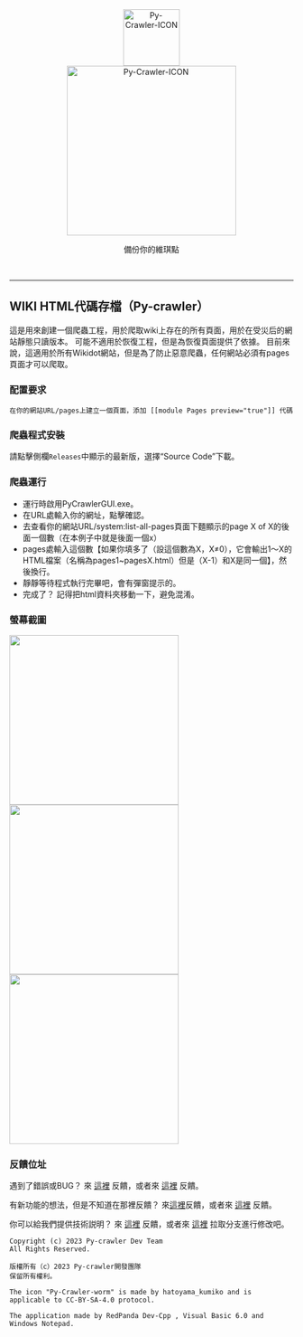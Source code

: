 <div class="center" align="center">
  <a href="#">
    <img alt="Py-Crawler-ICON" src="https://helloosdisk.wikidot.com/local--files/file:github/Pyc" width="100px">
  </a><br/>
  <img alt="Py-Crawler-ICON" src="https://helloosdisk.wikidot.com/local--files/file:github/pyctext.png" width="300px">
  <p>備份你的維琪點</p>
  <img alt="" src="https://img.shields.io/github/license/HelloOSMe/Py-crawler">&nbsp;&nbsp;<img alt="" src="https://img.shields.io/github/v/release/HelloOSMe/Py-Crawler?include_prereleases">&nbsp;&nbsp;<img alt="" src="https://img.shields.io/github/stars/HelloOSMe/Py-crawler">
</div>

---------
## WIKI HTML代碼存檔（Py-crawler）

這是用來創建一個爬蟲工程，用於爬取wiki上存在的所有頁面，用於在受災后的網站靜態只讀版本。 可能不適用於恢復工程，但是為恢復頁面提供了依據。
目前來說，這適用於所有Wikidot網站，但是為了防止惡意爬蟲，任何網站必須有pages頁面才可以爬取。

### **配置要求**
```
在你的網站URL/pages上建立一個頁面，添加 [[module Pages preview="true"]] 代碼
```

### **爬蟲程式安裝**
請點擊側欄`Releases`中顯示的最新版，選擇“Source Code”下載。

### **爬蟲運行**
* 運行時啟用PyCrawlerGUI.exe。
* 在URL處輸入你的網址，點擊確認。
* 去查看你的網站URL/system:list-all-pages頁面下麵顯示的page X of X的後面一個數（在本例子中就是後面一個x）
* pages處輸入這個數【如果你填多了（設這個數為X，X≠0），它會輸出1～X的HTML檔案（名稱為pages1~pagesX.html）但是（X-1）和X是同一個】，然後換行。
* 靜靜等待程式執行完畢吧，會有彈窗提示的。
* 完成了？ 記得把html資料夾移動一下，避免混淆。

### **螢幕截圖**
<img alt="" src="https://s1.ax1x.com/2023/02/20/pSXVpQJ.jpg" width="300px">  
<img alt="" src="https://s1.ax1x.com/2023/02/20/pSXExWF.jpg" width="300px">  
<img alt="" src="https://s1.ax1x.com/2023/02/20/pSXEzz4.jpg" width="300px">

### **反饋位址**
遇到了錯誤或BUG？ 來 [這裡](http://ld-private-website.wikidot.com/forum/c-7602918/pyc) 反饋，或者來 [這裡](https://github.com/HelloOSMe/Py-crawler/issues) 反饋。

有新功能的想法，但是不知道在那裡反饋？ 來[這裡](http://ld-private-website.wikidot.com/forum/t-15402049/pyc-1-1-0-1-9)反饋，或者來 [這裡](https://github.com/HelloOSMe/Py-crawler/issues) 反饋。

你可以給我們提供技術説明？ 來 [這裡](http://ld-private-website.wikidot.com/forum/c-7602920/) 反饋，或者來 [這裡](https://github.com/HelloOSMe/Py-crawler/fork) 拉取分支進行修改吧。

```
Copyright (c) 2023 Py-crawler Dev Team
All Rights Reserved.

版權所有（c）2023 Py-crawler開發團隊
保留所有權利。

The icon "Py-Crawler-worm" is made by hatoyama_kumiko and is applicable to CC-BY-SA-4.0 protocol.

The application made by RedPanda Dev-Cpp , Visual Basic 6.0 and Windows Notepad.
```
